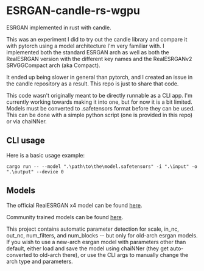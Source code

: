 # ESRGAN-candle-rs-wgpu

ESRGAN implemented in rust with candle.

This was an experiment I did to try out the candle library and compare it with pytorch using a model architecture I'm very familiar with. I implemented both the standard ESRGAN arch as well as both the RealESRGAN version with the different key names and the RealESRGANv2 SRVGGCompact arch (aka Compact).

It ended up being slower in general than pytorch, and I created an issue in the candle repository as a result. This repo is just to share that code.

This code wasn't originally meant to be directly runnable as a CLI app. I'm currently working towards making it into one, but for now it is a bit limited. Models must be converted to .safetensors format before they can be used. This can be done with a simple python script (one is provided in this repo) or via chaiNNer.

## CLI usage

Here is a basic usage example:

```cargo run -- --model ".\path\to\the\model.safetensors" -i ".\input" -o ".\output" --device 0```

## Models

The official RealESRGAN x4 model can be found [here](https://github.com/xinntao/Real-ESRGAN/releases/download/v0.1.0/RealESRGAN_x4plus.pth).

Community trained models can be found [here](https://openmodeldb.info/?t=arch%3Aesrgan).

This project contains automatic parameter detection for scale, in_nc, out_nc, num_filters, and num_blocks -- but only for old-arch esrgan models. If you wish to use a new-arch esrgan model with parameters other than default, either load and save the model using chaiNNer (they get auto-converted to old-arch there), or use the CLI args to manually change the arch type and parameters.
